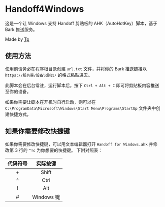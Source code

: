 # Handoff4Windows
这是一个让 Windows 支持 Handoff 剪贴板的 AHK（AutoHotKey）脚本，基于 Bark 推送服务。

Made by [Tp](https://sspai.com/user/749322)
## 使用方法
使用前请务必在程序根目录创建 `url.txt` 文件，并将你的 Bark 推送链接以 `https://服务器/设备识别码/` 的格式粘贴进去。

此脚本会在后台常驻，运行脚本后，按下 `Ctrl + Alt + C` 即可将剪贴板内容推送至你的设备。

如果你需要让脚本在开机时自行启动，则可以在 `C:\ProgramData\Microsoft\Windows\Start Menu\Programs\StartUp` 文件夹中创建快捷方式。
## 如果你需要修改快捷键
如果你需要修改快捷键，可以用文本编辑器打开 `Handoff for Windows.ahk` 并修改第 3 行的 `^!c` 为你想要的快捷键。
下附对照表：

| 代码符号 | 实际按键 |
| :------: | :------: |
| + | Shift |
| ^ | Ctrl |
| ! | Alt |
| # | Windows 键 |
